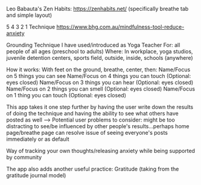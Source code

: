 Leo Babauta's Zen Habits: https://zenhabits.net/ (specifically breathe tab and simple layout)

5 4 3 2 1 Technique https://www.bhg.com.au/mindfulness-tool-reduce-anxiety 

Grounding Technique I have used/introduced as Yoga Teacher 
For: all people of all ages (preschool to adults) 
Where: In workplace, yoga studios, juvenile detention centers, sports field, outside, inside, schools (anywhere) 

How it works: 
With feet on the ground, breathe, center, then:
Name/Focus on 5 things you can see 
Name/Focus on 4 things you can touch (Optional: eyes closed) 
Name/Focus on 3 things you can hear (Optional: eyes closed) 
Name/Focus on 2 things you can smell (Optional: eyes closed) 
Name/Focus on 1 thing you can touch (Optional: eyes closed) 

This app takes it one step further by having the user write down the results of doing the technique and having the ability to see what others have posted as well
--> Potential user problems to consider: might be too distracting to see/be influenced by other people's results...perhaps home page/breathe page can resolve issue of seeing everyone's posts immediately or as default 

Way of tracking your own thoughts/releasing anxiety while being supported by community

The app also adds another useful practice: Gratitude (taking from the gratitude journal model)
